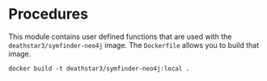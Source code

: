 # Procedures

This module contains user defined functions that are used with the `deathstar3/symfinder-neo4j` image.
The `Dockerfile` allows you to build that image.

```shell
docker build -t deathstar3/symfinder-neo4j:local .
```